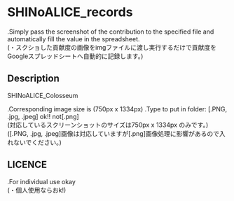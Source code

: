 # SHINoALICE_records
.Simply pass the screenshot of the contribution to the specified file and automatically fill the value in the spreadsheet.  
(・スクショした貢献度の画像をimgファイルに渡し実行するだけで貢献度をGoogleスプレッドシートへ自動的に記録します。)  

## Description
SHINoALICE_Colosseum  

.Corresponding image size is (750px x 1334px)
.Type to put in folder: [.PNG, .jpg, .jpeg] ok!! not[.png]  
(対応しているスクリーンショットのサイズは750px x 1334px のみです。)  
([.PNG, .jpg, .jpeg]画像は対応していますが[.png]画像処理に影響があるので入れないでください。)  

## LICENCE
.For individual use okay  
(・個人使用ならおk!)  